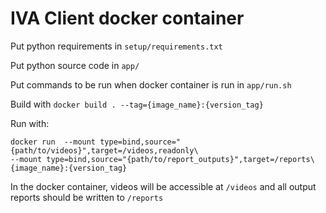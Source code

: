 # IVA Client docker container

Put python requirements in `setup/requirements.txt`

Put python source code in `app/`

Put commands to be run when docker container is run in `app/run.sh`

Build with `docker build . --tag={image_name}:{version_tag}`

Run with: 
```
docker run  --mount type=bind,source="{path/to/videos}",target=/videos,readonly\ 
--mount type=bind,source="{path/to/report_outputs}",target=/reports\
{image_name}:{version_tag}
```

In the docker container, videos will be accessible at `/videos` and all output reports should be written to `/reports`
